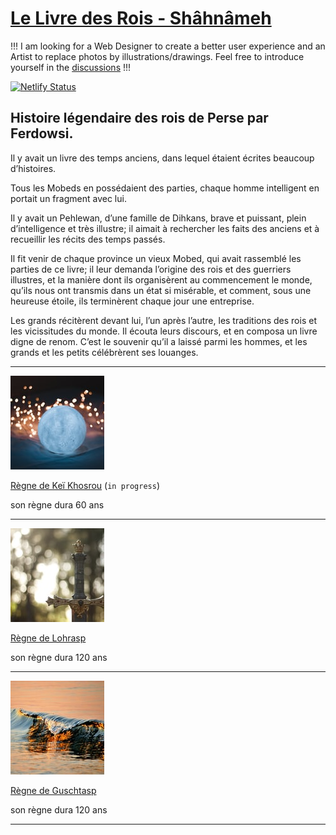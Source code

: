 # [Le Livre des Rois - Shâhnâmeh](https://www.lelivredesrois.com/)

!!! I am looking for a Web Designer to create a better user experience and an Artist to replace photos by illustrations/drawings. Feel free to introduce yourself in the [discussions](https://github.com/hdorgeval/le-livre-des-rois/discussions) !!!

[![Netlify Status](https://api.netlify.com/api/v1/badges/ce361110-8082-440c-938a-267a21d43f05/deploy-status)](https://app.netlify.com/sites/lelivredesrois/deploys)

## Histoire légendaire des rois de Perse par Ferdowsi.

Il y avait un livre des temps anciens, dans lequel étaient écrites beaucoup d’histoires.

Tous les Mobeds en possédaient des parties, chaque homme intelligent en portait un fragment avec lui.

Il y avait un Pehlewan, d’une famille de Dihkans, brave et puissant, plein d’intelligence et très illustre; il aimait à rechercher les faits des anciens et à recueillir les récits des temps passés.

Il fit venir de chaque province un vieux Mobed, qui avait rassemblé les parties de ce livre; il leur demanda l’origine des rois et des guerriers illustres, et la manière dont ils organisèrent au commencement le monde, qu’ils nous ont transmis dans un état si misérable, et comment, sous une heureuse étoile, ils terminèrent chaque jour une entreprise.

Les grands récitèrent devant lui, l’un après l’autre, les traditions des rois et les vicissitudes du monde. Il écouta leurs discours, et en composa un livre digne de renom. C’est le souvenir qu’il a laissé parmi les hommes, et les grands et les petits célébrèrent ses louanges.

---

![regne-de-khosrou](src/images/regne-khosrou.jpeg)

[Règne de Keï Khosrou](https://www.lelivredesrois.com/regne-de-khosrou/) (`in progress`)

son règne dura 60 ans

---

![regne-de-lohrasp](src/images/regne-lohrasp.jpeg)

[Règne de Lohrasp](https://www.lelivredesrois.com/regne-de-lohrasp/)

son règne dura 120 ans

---

![regne-de-guschtasp](src/images/regne-guschtasp.jpeg)

[Règne de Guschtasp](https://www.lelivredesrois.com/regne-de-guschtasp/)

son règne dura 120 ans

---
